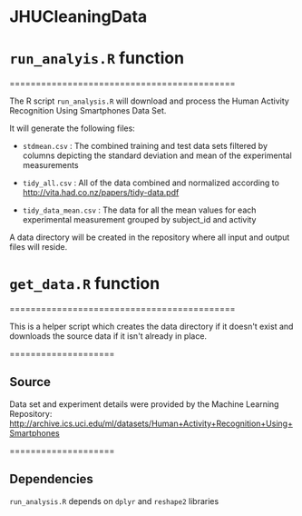 JHUCleaningData
===============

# `run_analyis.R` function
===========================================

The R script `run_analysis.R` will download and process the Human Activity Recognition Using Smartphones Data Set.  

It will generate the following files:
- `stdmean.csv` : The combined training and test data sets filtered by columns depicting the standard deviation and mean of the experimental measurements

- `tidy_all.csv` : All of the data combined and normalized according to http://vita.had.co.nz/papers/tidy-data.pdf

- `tidy_data_mean.csv` : The data for all the mean values for each experimental measurement grouped by subject_id and activity

A data directory will be created in the repository where all input and output files will reside.


# `get_data.R` function
===========================================

This is a helper script which creates the data directory if it doesn't exist and downloads the source data if it isn't already in place.

====================
## Source

Data set and experiment details were provided by the Machine Learning Repository: http://archive.ics.uci.edu/ml/datasets/Human+Activity+Recognition+Using+Smartphones

====================
## Dependencies

`run_analysis.R` depends on `dplyr` and `reshape2` libraries
